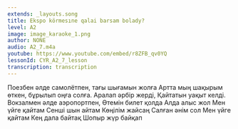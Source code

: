 ```yaml
---
extends: _layouts.song
title: Ekspo körmesıne qalai barsam bolady?
level: A2
image: image_karaoke_1.png
author: NONE
audio: A2_7.m4a
youtube: https://www.youtube.com/embed/r8ZFB_qv0YQ
lessonId: CYR_A2_7_lesson
transcription: transcription 
---
```

Поезбен әлде самолётпен,
тағы шығамын жолға
Артта мың шақырым өткен,
бұрылып оңға солға.
Аралап әрбір жерді,
Қайтатын уақыт келді.
Вокзалмен әлде аэропортпен,
Өтемін билет қолда
Алда алыс жол
Мен үйге қайтам
Сенші шын айтам
Көңілім жайсаң
Салған әнім сол
Мен үйге қайтам
Кең дала байтақ
Шопыр жүр байқап